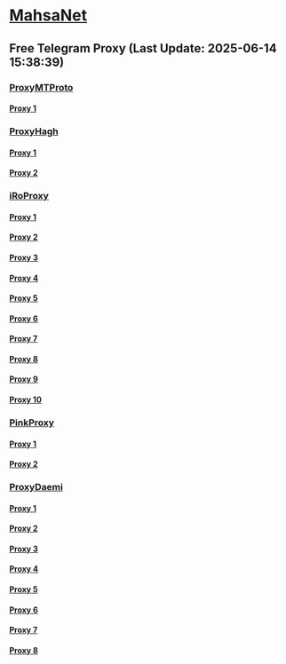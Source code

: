 
# [MahsaNet](https://t.me/mahsa_net)
## Free Telegram Proxy (Last Update: 2025-06-14 15:38:39)
### [ProxyMTProto](https://t.me/ProxyMTProto)
#### [Proxy 1](tg://proxy?server=208.115.225.166&port=85&secret=7gAA8A8Pd1VV____9QBuLmltZWRpYS5zdGVhbXBvd2VyZWQuY29t)
### [ProxyHagh](https://t.me/ProxyHagh)
#### [Proxy 1](tg://proxy?server=208.115.225.166&port=85&secret=7gAA8A8Pd1VV____9QBuLmltZWRpYS5zdGVhbXBvd2VyZWQuY29t)
#### [Proxy 2](tg://proxy?server=208.115.225.166&port=85&secret=7gAA8A8Pd1VV____9QBuLmltZWRpYS5zdGVhbXBvd2VyZWQuY29t)
### [iRoProxy](https://t.me/iRoProxy)
#### [Proxy 1](tg://proxy?server=141.11.26.54&port=773&secret=7gAA8A8Pd1VV____9QBuLmltZWRpYS5zdGVhbXBvd2VyZWQuY29t)
#### [Proxy 2](tg://proxy?server=141.11.26.53&port=773&secret=7gAA8A8Pd1VV____9QBuLmltZWRpYS5zdGVhbXBvd2VyZWQuY29t)
#### [Proxy 3](tg://proxy?server=141.11.26.48&port=443&secret=7rXpXsHm4qJ_nKJvoq_oq_ptZWRpYS5zdGVhbXBvd2VyZWQuY29t)
#### [Proxy 4](tg://proxy?server=141.11.26.41&port=443&secret=7rXpXsHm4qJ_nKJvoq_oq_ptZWRpYS5zdGVhbXBvd2VyZWQuY29t)
#### [Proxy 5](tg://proxy?server=141.11.26.35&port=443&secret=7rXpXsHm4qJ_nKJvoq_oq_ptZWRpYS5zdGVhbXBvd2VyZWQuY29t)
#### [Proxy 6](tg://proxy?server=141.11.26.52&port=773&secret=7gAA8A8Pd1VV____9QBuLmltZWRpYS5zdGVhbXBvd2VyZWQuY29t)
#### [Proxy 7](tg://proxy?server=141.11.26.51&port=773&secret=7gAA8A8Pd1VV____9QBuLmltZWRpYS5zdGVhbXBvd2VyZWQuY29t)
#### [Proxy 8](tg://proxy?server=141.11.26.31&port=773&secret=7gAA8A8Pd1VV____9QBuLmltZWRpYS5zdGVhbXBvd2VyZWQuY29t)
#### [Proxy 9](tg://proxy?server=141.11.26.46&port=443&secret=7rXpXsHm4qJ_nKJvoq_oq_ptZWRpYS5zdGVhbXBvd2VyZWQuY29t)
#### [Proxy 10](tg://proxy?server=141.11.26.34&port=443&secret=7rXpXsHm4qJ_nKJvoq_oq_ptZWRpYS5zdGVhbXBvd2VyZWQuY29t)
### [PinkProxy](https://t.me/PinkProxy)
#### [Proxy 1](tg://proxy?server=176.65.135.67&port=220&secret=7gAA8A8Pd1VV____9QBuLmltZWRpYS5zdGVhbXBvd2VyZWQuY29t)
#### [Proxy 2](tg://proxy?server=176.65.135.67&port=220&secret=7gAA8A8Pd1VV____9QBuLmltZWRpYS5zdGVhbXBvd2VyZWQuY29t)
### [ProxyDaemi](https://t.me/ProxyDaemi)
#### [Proxy 1](tg://proxy?server=rightel.irancell.irib.snapp.digikala.cloud.iranian.irib.ahmadp206.namakdarya.info.&port=8443&secret=%37%67%67%67%67%67%67%67%67%67%67%67%67%67%67%67%67%67%67%67%67%67%68%74%5A%57%52%70%59%53%35%7A%64%47%56%68%62%58%42%76%64%32%56%79%5A%57%51%75%59%32%39%74)
#### [Proxy 2](tg://proxy?server=rightel.irancell.irib.snapp.digikala.cloud.iranian.irib.ahmadp206.namakdarya.info.&port=8443&secret=%37%67%67%67%67%67%67%67%67%67%67%67%67%67%67%67%67%67%67%67%67%67%68%74%5A%57%52%70%59%53%35%7A%64%47%56%68%62%58%42%76%64%32%56%79%5A%57%51%75%59%32%39%74)
#### [Proxy 3](tg://proxy?server=rightel.irancell.irib.snapp.digikala.cloud.iranian.irib.ahmadp206.namakdarya.info.&port=8443&secret=%37%67%67%67%67%67%67%67%67%67%67%67%67%67%67%67%67%67%67%67%67%67%68%74%5A%57%52%70%59%53%35%7A%64%47%56%68%62%58%42%76%64%32%56%79%5A%57%51%75%59%32%39%74)
#### [Proxy 4](tg://proxy?server=rightel.irancell.irib.snapp.digikala.cloud.iranian.irib.ahmadp206.namakdarya.info.&port=8443&secret=%37%67%67%67%67%67%67%67%67%67%67%67%67%67%67%67%67%67%67%67%67%67%68%74%5A%57%52%70%59%53%35%7A%64%47%56%68%62%58%42%76%64%32%56%79%5A%57%51%75%59%32%39%74)
#### [Proxy 5](tg://proxy?server=rightel.irancell.irib.snapp.digikala.cloud.iranian.irib.ahmadp206.namakdarya.info.&port=8443&secret=%37%67%67%67%67%67%67%67%67%67%67%67%67%67%67%67%67%67%67%67%67%67%68%74%5A%57%52%70%59%53%35%7A%64%47%56%68%62%58%42%76%64%32%56%79%5A%57%51%75%59%32%39%74)
#### [Proxy 6](tg://proxy?server=rightel.irancell.irib.snapp.digikala.cloud.iranian.irib.ahmadp206.namakdarya.info.&port=8443&secret=%37%67%67%67%67%67%67%67%67%67%67%67%67%67%67%67%67%67%67%67%67%67%68%74%5A%57%52%70%59%53%35%7A%64%47%56%68%62%58%42%76%64%32%56%79%5A%57%51%75%59%32%39%74)
#### [Proxy 7](tg://proxy?server=rightel.irancell.irib.snapp.digikala.cloud.iranian.irib.ahmadp206.namakdarya.info.&port=8443&secret=%37%67%67%67%67%67%67%67%67%67%67%67%67%67%67%67%67%67%67%67%67%67%68%74%5A%57%52%70%59%53%35%7A%64%47%56%68%62%58%42%76%64%32%56%79%5A%57%51%75%59%32%39%74)
#### [Proxy 8](tg://proxy?server=rightel.irancell.irib.snapp.digikala.cloud.iranian.irib.ahmadp206.namakdarya.info.&port=8443&secret=%37%67%67%67%67%67%67%67%67%67%67%67%67%67%67%67%67%67%67%67%67%67%68%74%5A%57%52%70%59%53%35%7A%64%47%56%68%62%58%42%76%64%32%56%79%5A%57%51%75%59%32%39%74)

    